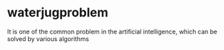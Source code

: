 # waterjugproblem
It is one of the common problem in the artificial intelligence, which can be solved by various algorithms
